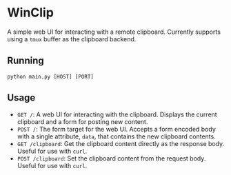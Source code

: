 # WinClip
A simple web UI for interacting with a remote clipboard. Currently supports
using a `tmux` buffer as the clipboard backend.

## Running
```
python main.py [HOST] [PORT]
```

## Usage
* `GET /`: A web UI for interacting with the clipboard. Displays the current
  clipboard and a form for posting new content.
* `POST /`: The form target for the web UI. Accepts a form encoded body with a
  single attribute, `data`, that contains the new clipboard contents.
* `GET /clipboard`: Get the clipboard content directly as the response body.
  Useful for use with `curl`.
* `POST /clipboard`: Set the clipboard content from the request body. Useful for
  use with `curl`.
